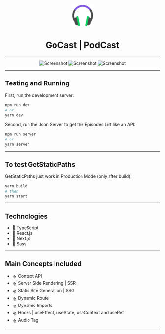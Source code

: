 <p align="center">
    <img src="./public/favicon.png" alt="Screenshot" width="75"/>
    <h1 align="center">GoCast | PodCast</h1>
</p>
<hr />

<div align="center">
    <img src="https://i.imgur.com/q1Lkznw.png" alt="Screenshot" width="500"/>
    <img src="https://i.imgur.com/dAhfRVH.png" alt="Screenshot" width="500"/>
    <img src="https://i.imgur.com/zVtyylq.png" alt="Screenshot" width="500"/>
</div>

<hr />

## Testing and Running

First, run the development server:

```bash
npm run dev
# or
yarn dev
```

Second, run the Json Server to get the Episodes List like an API:

```bash
npm run server
# or
yarn server
```

<hr />

## To test GetStaticPaths

GetStaticPaths just work in Production Mode (only after build):

```bash
yarn build
# then
yarn start
```

<hr />

## Technologies

- 🚀 TypeScript
- 🚀 React.js
- 🚀 Next.js
- 🚀 Sass
<hr />

## Main Concepts Included

- 🛸 Context API
- 🛸 Server Side Rendering | SSR
- 🛸 Static Site Generation | SSG
- 🛸 Dynamic Route
- 🛸 Dynamic Imports
- 🛸 Hooks | useEffect, useState, useContext and useRef
- 🛸 Audio Tag
<hr />

